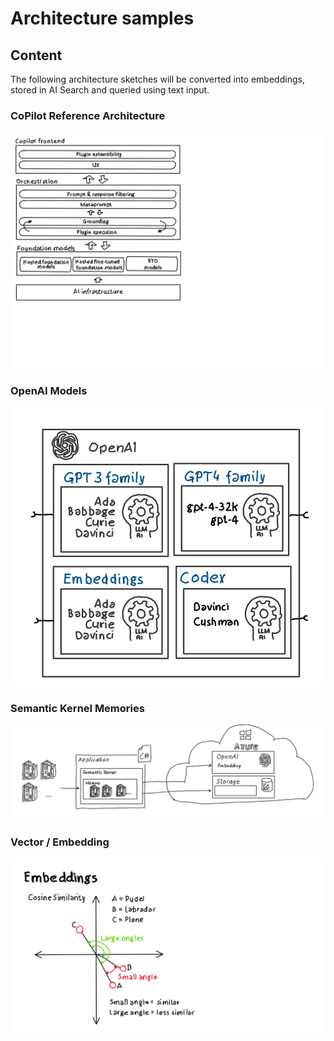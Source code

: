 # Architecture samples

## Content

The following architecture sketches will be converted into embeddings, stored in AI Search and queried using text input.

### CoPilot Reference Architecture

![CoPilot Reference Architecture](./CopilotArchitecture.png)

### OpenAI Models

![OpenAI Models](./OpenAIModels.png)

### Semantic Kernel Memories

![Semantic Kernel Memories](./SemanticKernelMemory.png)

### Vector / Embedding

![VectorEmbedding](VectorEmbedding.png)